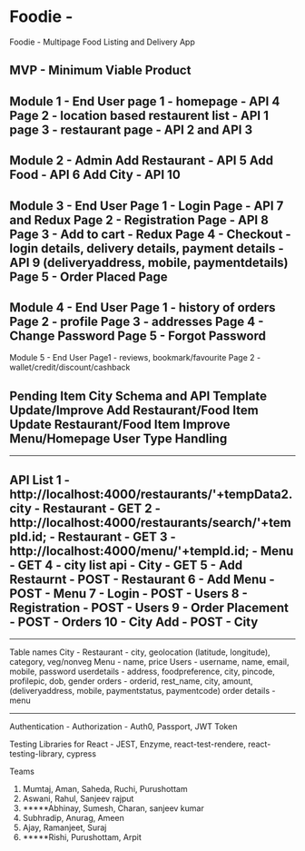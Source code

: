 # Foodie - 

Foodie - Multipage Food Listing and Delivery App



MVP - Minimum Viable Product
------------------------------------------------------------
Module 1 - End User
page 1 - homepage - API 4
Page 2 - location based restaurent list - API 1
page 3 - restaurant page - API 2 and API 3
------------------------------------------------------------


Module 2 - Admin
Add Restaurant - API 5
Add Food - API 6
Add City - API 10
------------------------------------------------------------
Module 3 - End User
Page 1 - Login Page - API 7 and Redux
Page 2 - Registration Page - API 8
Page 3 - Add to cart - Redux
Page 4 - Checkout - login details, delivery details, payment details - API 9 (deliveryaddress, mobile, paymentdetails)
Page 5 - Order Placed Page
------------------------------------------------------------
Module 4 - End User
Page 1 - history of orders
Page 2 - profile
Page 3 - addresses
Page 4 - Change Password
Page 5 - Forgot Password
------------------------------------------------------------

Module 5 - End User
Page1 - reviews, bookmark/favourite
Page 2 - wallet/credit/discount/cashback





Pending Item
City Schema and API
Template Update/Improve
Add Restaurant/Food Item
Update Restaurant/Food Item
Improve Menu/Homepage
User Type Handling
-----------------------------------------------------------
-----------------------------------------------------------
API List
1 - http://localhost:4000/restaurants/'+tempData2.city - Restaurant - GET
2 - http://localhost:4000/restaurants/search/'+tempId.id; - Restaurant - GET
3 - http://localhost:4000/menu/'+tempId.id; - Menu - GET
4 - city list api - City - GET
5 - Add Restaurnt - POST - Restaurant
6 - Add Menu - POST - Menu
7 - Login - POST - Users
8 - Registration - POST - Users
9 - Order Placement - POST - Orders
10 - City Add - POST - City
-----------------------------------------------------------
-----------------------------------------------------------
Table names
City - 
Restaurant - city, geolocation (latitude, longitude), category, veg/nonveg
Menu - name, price
Users - username, name, email, mobile, password
userdetails - address, foodpreference, city, pincode, profilepic, dob, gender
orders - orderid, rest_name, city, amount, (deliveryaddress, mobile, paymentstatus, paymentcode)
order details - menu


------------------------------------------------------------




Authentication - 
Authorization - Auth0, Passport, JWT Token



Testing Libraries for React - JEST, Enzyme, react-test-rendere, react-testing-library, cypress












Teams
1) Mumtaj, Aman, Saheda, Ruchi, Purushottam
2) Aswani, Rahul, Sanjeev rajput
3) *****Abhinay, Sumesh, Charan, sanjeev kumar
4) Subhradip, Anurag, Ameen
5) Ajay, Ramanjeet, Suraj
6) *****Rishi, Purushottam, Arpit